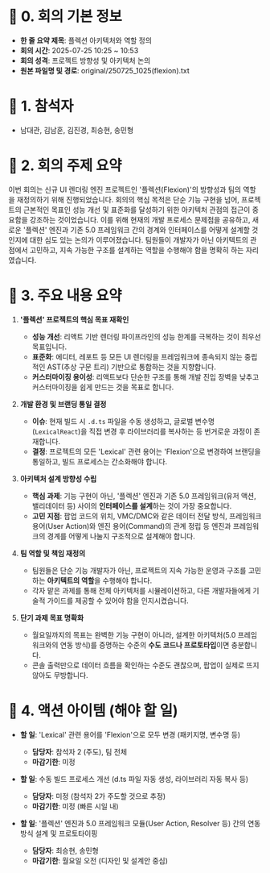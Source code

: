 # 📄 0. 회의 기본 정보
- **한 줄 요약 제목**: 플렉션 아키텍처와 역할 정의
- **회의 시간**: 2025-07-25 10:25 ~ 10:53
- **회의 성격**: 프로젝트 방향성 및 아키텍처 논의
- **원본 파일명 및 경로**: original/250725_1025(flexion).txt

# 👥 1. 참석자
- 남대관, 김남훈, 김진경, 최승현, 송민형

# 📌 2. 회의 주제 요약
이번 회의는 신규 UI 렌더링 엔진 프로젝트인 '플렉션(Flexion)'의 방향성과 팀의 역할을 재정의하기 위해 진행되었습니다. 회의의 핵심 목적은 단순 기능 구현을 넘어, 프로젝트의 근본적인 목표인 성능 개선 및 표준화를 달성하기 위한 아키텍처 관점의 접근이 중요함을 강조하는 것이었습니다. 이를 위해 현재의 개발 프로세스 문제점을 공유하고, 새로운 '플렉션' 엔진과 기존 5.0 프레임워크 간의 경계와 인터페이스를 어떻게 설계할 것인지에 대한 심도 있는 논의가 이루어졌습니다. 팀원들이 개발자가 아닌 아키텍트의 관점에서 고민하고, 지속 가능한 구조를 설계하는 역할을 수행해야 함을 명확히 하는 자리였습니다.

# 📎 3. 주요 내용 요약
1.  **'플렉션' 프로젝트의 핵심 목표 재확인**
    - **성능 개선**: 리액트 기반 렌더링 파이프라인의 성능 한계를 극복하는 것이 최우선 목표입니다.
    - **표준화**: 에디터, 레포트 등 모든 UI 렌더링을 프레임워크에 종속되지 않는 중립적인 AST(추상 구문 트리) 기반으로 통합하는 것을 지향합니다.
    - **커스터마이징 용이성**: 리액트보다 단순한 구조를 통해 개발 진입 장벽을 낮추고 커스터마이징을 쉽게 만드는 것을 목표로 합니다.

2.  **개발 환경 및 브랜딩 통일 결정**
    - **이슈**: 현재 빌드 시 `.d.ts` 파일을 수동 생성하고, 글로벌 변수명(`LexicalReact`)을 직접 변경 후 라이브러리를 복사하는 등 번거로운 과정이 존재합니다.
    - **결정**: 프로젝트의 모든 'Lexical' 관련 용어는 'Flexion'으로 변경하여 브랜딩을 통일하고, 빌드 프로세스는 간소화해야 합니다.

3.  **아키텍처 설계 방향성 수립**
    - **핵심 과제**: 기능 구현이 아닌, '플렉션' 엔진과 기존 5.0 프레임워크(유저 액션, 밸리데이터 등) 사이의 **인터페이스를 설계**하는 것이 가장 중요합니다.
    - **고민 지점**: 팝업 코드의 위치, VMC/DMC와 같은 데이터 전달 방식, 프레임워크 용어(User Action)와 엔진 용어(Command)의 관계 정립 등 엔진과 프레임워크의 경계를 어떻게 나눌지 구조적으로 설계해야 합니다.

4.  **팀 역할 및 책임 재정의**
    - 팀원들은 단순 기능 개발자가 아닌, 프로젝트의 지속 가능한 운영과 구조를 고민하는 **아키텍트의 역할**을 수행해야 합니다.
    - 각자 맡은 과제를 통해 전체 아키텍처를 시뮬레이션하고, 다른 개발자들에게 기술적 가이드를 제공할 수 있어야 함을 인지시켰습니다.

5.  **단기 과제 목표 명확화**
    - 월요일까지의 목표는 완벽한 기능 구현이 아니라, 설계한 아키텍처(5.0 프레임워크와의 연동 방식)를 증명하는 수준의 **수도 코드나 프로토타입**이면 충분합니다.
    - 콘솔 출력만으로 데이터 흐름을 확인하는 수준도 괜찮으며, 팝업이 실제로 뜨지 않아도 무방합니다.

# 📝 4. 액션 아이템 (해야 할 일)
- **할 일**: 'Lexical' 관련 용어를 'Flexion'으로 모두 변경 (패키지명, 변수명 등)
  - **담당자**: 참석자 2 (주도), 팀 전체
  - **마감기한**: 미정

- **할 일**: 수동 빌드 프로세스 개선 (d.ts 파일 자동 생성, 라이브러리 자동 복사 등)
  - **담당자**: 미정 (참석자 2가 주도할 것으로 추정)
  - **마감기한**: 미정 (빠른 시일 내)

- **할 일**: '플렉션' 엔진과 5.0 프레임워크 모듈(User Action, Resolver 등) 간의 연동 방식 설계 및 프로토타이핑
  - **담당자**: 최승현, 송민형
  - **마감기한**: 월요일 오전 (디자인 및 설계안 중심)
